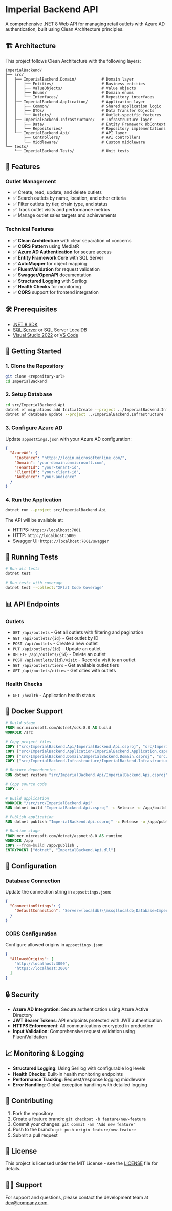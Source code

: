 # Imperial Backend API

A comprehensive .NET 8 Web API for managing retail outlets with Azure AD authentication, built using Clean Architecture principles.

## 🏗️ Architecture

This project follows Clean Architecture with the following layers:

```
ImperialBackend/
├── src/
│   ├── ImperialBackend.Domain/           # Domain layer
│   │   ├── Entities/                     # Business entities
│   │   ├── ValueObjects/                 # Value objects
│   │   ├── Enums/                        # Domain enums
│   │   └── Interfaces/                   # Repository interfaces
│   ├── ImperialBackend.Application/      # Application layer
│   │   ├── Common/                       # Shared application logic
│   │   ├── DTOs/                         # Data Transfer Objects
│   │   └── Outlets/                      # Outlet-specific features
│   ├── ImperialBackend.Infrastructure/   # Infrastructure layer
│   │   ├── Data/                         # Entity Framework DbContext
│   │   └── Repositories/                 # Repository implementations
│   └── ImperialBackend.Api/              # API layer
│       ├── Controllers/                  # API controllers
│       └── Middleware/                   # Custom middleware
└── tests/
    └── ImperialBackend.Tests/            # Unit tests
```

## 🚀 Features

### Outlet Management
- ✅ Create, read, update, and delete outlets
- ✅ Search outlets by name, location, and other criteria
- ✅ Filter outlets by tier, chain type, and status
- ✅ Track outlet visits and performance metrics
- ✅ Manage outlet sales targets and achievements

### Technical Features
- ✅ **Clean Architecture** with clear separation of concerns
- ✅ **CQRS Pattern** using MediatR
- ✅ **Azure AD Authentication** for secure access
- ✅ **Entity Framework Core** with SQL Server
- ✅ **AutoMapper** for object mapping
- ✅ **FluentValidation** for request validation
- ✅ **Swagger/OpenAPI** documentation
- ✅ **Structured Logging** with Serilog
- ✅ **Health Checks** for monitoring
- ✅ **CORS** support for frontend integration

## 🛠️ Prerequisites

- [.NET 8 SDK](https://dotnet.microsoft.com/download/dotnet/8.0)
- [SQL Server](https://www.microsoft.com/en-us/sql-server/sql-server-downloads) or SQL Server LocalDB
- [Visual Studio 2022](https://visualstudio.microsoft.com/) or [VS Code](https://code.visualstudio.com/)

## 🚀 Getting Started

### 1. Clone the Repository
```bash
git clone <repository-url>
cd ImperialBackend
```

### 2. Setup Database
```bash
cd src/ImperialBackend.Api
dotnet ef migrations add InitialCreate --project ../ImperialBackend.Infrastructure
dotnet ef database update --project ../ImperialBackend.Infrastructure
```

### 3. Configure Azure AD
Update `appsettings.json` with your Azure AD configuration:
```json
{
  "AzureAd": {
    "Instance": "https://login.microsoftonline.com/",
    "Domain": "your-domain.onmicrosoft.com",
    "TenantId": "your-tenant-id",
    "ClientId": "your-client-id",
    "Audience": "your-audience"
  }
}
```

### 4. Run the Application
```bash
dotnet run --project src/ImperialBackend.Api
```

The API will be available at:
- HTTPS: `https://localhost:7001`
- HTTP: `http://localhost:5000`
- Swagger UI: `https://localhost:7001/swagger`

## 🧪 Running Tests

```bash
# Run all tests
dotnet test

# Run tests with coverage
dotnet test --collect:"XPlat Code Coverage"
```

## 📊 API Endpoints

### Outlets
- `GET /api/outlets` - Get all outlets with filtering and pagination
- `GET /api/outlets/{id}` - Get outlet by ID
- `POST /api/outlets` - Create a new outlet
- `PUT /api/outlets/{id}` - Update an outlet
- `DELETE /api/outlets/{id}` - Delete an outlet
- `POST /api/outlets/{id}/visit` - Record a visit to an outlet
- `GET /api/outlets/tiers` - Get available outlet tiers
- `GET /api/outlets/cities` - Get cities with outlets

### Health Checks
- `GET /health` - Application health status

## 🐳 Docker Support

```dockerfile
# Build stage
FROM mcr.microsoft.com/dotnet/sdk:8.0 AS build
WORKDIR /src

# Copy project files
COPY ["src/ImperialBackend.Api/ImperialBackend.Api.csproj", "src/ImperialBackend.Api/"]
COPY ["src/ImperialBackend.Application/ImperialBackend.Application.csproj", "src/ImperialBackend.Application/"]
COPY ["src/ImperialBackend.Domain/ImperialBackend.Domain.csproj", "src/ImperialBackend.Domain/"]
COPY ["src/ImperialBackend.Infrastructure/ImperialBackend.Infrastructure.csproj", "src/ImperialBackend.Infrastructure/"]

# Restore dependencies
RUN dotnet restore "src/ImperialBackend.Api/ImperialBackend.Api.csproj"

# Copy source code
COPY . .

# Build application
WORKDIR "/src/src/ImperialBackend.Api"
RUN dotnet build "ImperialBackend.Api.csproj" -c Release -o /app/build

# Publish application
RUN dotnet publish "ImperialBackend.Api.csproj" -c Release -o /app/publish

# Runtime stage
FROM mcr.microsoft.com/dotnet/aspnet:8.0 AS runtime
WORKDIR /app
COPY --from=build /app/publish .
ENTRYPOINT ["dotnet", "ImperialBackend.Api.dll"]
```

## 🔧 Configuration

### Database Connection
Update the connection string in `appsettings.json`:
```json
{
  "ConnectionStrings": {
    "DefaultConnection": "Server=(localdb)\\mssqllocaldb;Database=ImperialBackendDb;Trusted_Connection=true;MultipleActiveResultSets=true;"
  }
}
```

### CORS Configuration
Configure allowed origins in `appsettings.json`:
```json
{
  "AllowedOrigins": [
    "http://localhost:3000",
    "https://localhost:3000"
  ]
}
```

## 🔒 Security

- **Azure AD Integration**: Secure authentication using Azure Active Directory
- **JWT Bearer Tokens**: API endpoints protected with JWT authentication
- **HTTPS Enforcement**: All communications encrypted in production
- **Input Validation**: Comprehensive request validation using FluentValidation

## 📈 Monitoring & Logging

- **Structured Logging**: Using Serilog with configurable log levels
- **Health Checks**: Built-in health monitoring endpoints
- **Performance Tracking**: Request/response logging middleware
- **Error Handling**: Global exception handling with detailed logging

## 🤝 Contributing

1. Fork the repository
2. Create a feature branch: `git checkout -b feature/new-feature`
3. Commit your changes: `git commit -am 'Add new feature'`
4. Push to the branch: `git push origin feature/new-feature`
5. Submit a pull request

## 📄 License

This project is licensed under the MIT License - see the [LICENSE](LICENSE) file for details.

## 🙋‍♂️ Support

For support and questions, please contact the development team at dev@company.com. 
